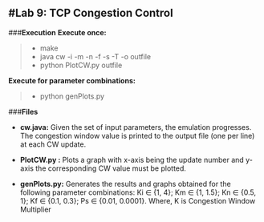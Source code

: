 #**Lab 9: TCP Congestion Control**
----------------------------------
###**Execution**
**Execute once:**
> - make
> - java cw -i <double> -m <double> -n <double> -f <double> -s <double> -T <int> -o outfile
> - python PlotCW.py outfile

**Execute for parameter combinations:**
> - python genPlots.py

###**Files**
- **cw.java:**
	Given the set of input parameters, the emulation progresses. The congestion window value is printed to the output file (one per line) at each CW update.

- **PlotCW.py :**
	Plots a graph with x-axis being the update number and y-axis the corresponding CW value must be plotted.

- **genPlots.py:**
	Generates the results and graphs obtained for the following parameter combinations:
	Ki ∈ {1, 4}; Km ∈ {1, 1.5}; Kn ∈ {0.5, 1}; Kf ∈ {0.1, 0.3}; Ps ∈ {0.01, 0.0001}.
	Where, K is Congestion Window Multiplier
